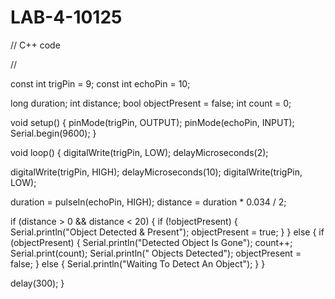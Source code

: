 # LAB-4-10125

// C++ code

//

const int trigPin = 9;
const int echoPin = 10;

long duration;
int distance;
bool objectPresent = false;
int count = 0;

void setup() {
  pinMode(trigPin, OUTPUT);
  pinMode(echoPin, INPUT);
  Serial.begin(9600);
}

void loop() {
  digitalWrite(trigPin, LOW);
  delayMicroseconds(2);

  digitalWrite(trigPin, HIGH);
  delayMicroseconds(10);
  digitalWrite(trigPin, LOW);

  duration = pulseIn(echoPin, HIGH);
  distance = duration * 0.034 / 2;

  if (distance > 0 && distance < 20) {
    if (!objectPresent) {
      Serial.println("Object Detected & Present");
      objectPresent = true;
    }
  } else {
    if (objectPresent) {
      Serial.println("Detected Object Is Gone");
      count++;
      Serial.print(count);
      Serial.println(" Objects Detected");
      objectPresent = false;
    } else {
      Serial.println("Waiting To Detect An Object");
    }
  }

  delay(300);
}
